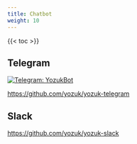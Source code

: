 ```yaml
---
title: Chatbot
weight: 10
---
```


{{< toc >}}

## Telegram

[![Telegram: YozukBot](https://img.shields.io/badge/Telegram-@YozukBot-blue?logo=telegram)](https://t.me/YozukBot)

https://github.com/yozuk/yozuk-telegram

## Slack

https://github.com/yozuk/yozuk-slack
